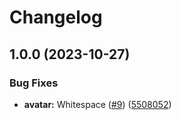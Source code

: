 # Changelog

## 1.0.0 (2023-10-27)


### Bug Fixes

* **avatar:** Whitespace ([#9](https://github.com/ju-Skinner/supreme-waffle/issues/9)) ([5508052](https://github.com/ju-Skinner/supreme-waffle/commit/5508052f83bc02d4b9090a3d3b0e4b2f95332fb2))
